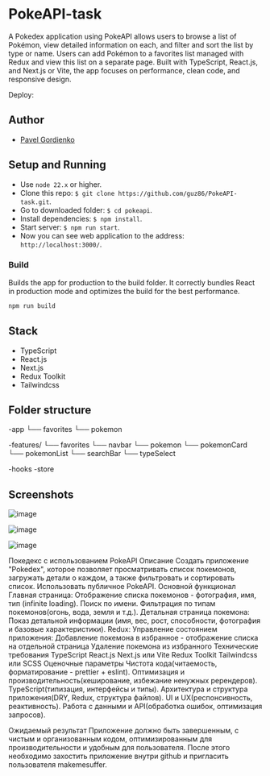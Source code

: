 # PokeAPI-task

A Pokedex application using PokeAPI allows users to browse a list of Pokémon, view detailed information on each, and filter and sort the list by type or name. Users can add Pokémon to a favorites list managed with Redux and view this list on a separate page. Built with TypeScript, React.js, and Next.js or Vite, the app focuses on performance, clean code, and responsive design.
 
Deploy: 

## Author

- [Pavel Gordienko](https://github.com/guz86)

## Setup and Running

- Use `node 22.x` or higher.
- Clone this repo: `$ git clone https://github.com/guz86/PokeAPI-task.git`.
- Go to downloaded folder: `$ cd pokeapi`.
- Install dependencies: `$ npm install`.
- Start server: `$ npm run start`.
- Now you can see web application to the address: `http://localhost:3000/`.

### Build

Builds the app for production to the build folder. It correctly bundles React in production mode and optimizes the build for the best performance.

```bash
npm run build
```

## Stack
- TypeScript
- React.js
- Next.js
- Redux Toolkit
- Tailwindcss
 

## Folder structure
-app
 └── favorites
 └── pokemon
 
-features/
 └── favorites
 └── navbar
 └── pokemon
 └── pokemonCard
 └── pokemonList
 └── searchBar
 └── typeSelect
 
-hooks
-store

## Screenshots

![image](https://github.com/user-attachments/assets/6e31db3e-92f4-4c24-959d-b48ebafdcb68)

![image](https://github.com/user-attachments/assets/adc74da0-0fb0-4777-bafa-a896573629f3)

![image](https://github.com/user-attachments/assets/c0e605cc-451b-460a-a0ae-3900b2671106)



 
Покедекс с использованием PokeAPI
Описание
Создать приложение "Pokedex", которое позволяет просматривать список покемонов, загружать детали о каждом, а также фильтровать и сортировать список. Использовать публичное PokeAPI.
Основной функционал
Главная страница:
Отображение списка покемонов - фотография, имя, тип (infinite loading).
Поиск по имени.
Фильтрация по типам покемонов(огонь, вода, земля и т.д.).
Детальная страница покемона:
Показ детальной информации (имя, вес, рост, способности, фотография и базовые характеристики).
Redux:
Управление состоянием приложения:
Добавление покемона в избранное - отображение списка на отдельной страница
Удаление покемона из избранного 
Технические требования
TypeScript
React.js
Next.js или Vite
Redux Toolkit
Tailwindcss или SCSS
Оценочные параметры
Чистота кода(читаемость, форматирование - prettier + eslint).
Оптимизация и производительность(кеширование, избежание ненужных ререндеров).
TypeScript(типизация, интерфейсы и типы).
Архитектура и структура приложения(DRY, Redux, структура файлов).
UI и UX(респонсивность, реактивность).
Работа с данными и API(обработка ошибок, оптимизация запросов).

Ожидаемый результат
Приложение должно быть завершенным, с чистым и организованным кодом, оптимизированным для производительности и удобным для пользователя. После этого необходимо захостить приложение внутри github и пригласить пользователя makemesuffer.
